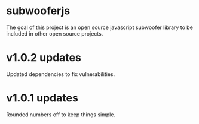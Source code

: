 # subwooferjs
The goal of this project is an open source javascript subwoofer library to be included in other open source projects.
# v1.0.2 updates
Updated dependencies to fix vulnerabilities.
# v1.0.1 updates
Rounded numbers off to keep things simple.